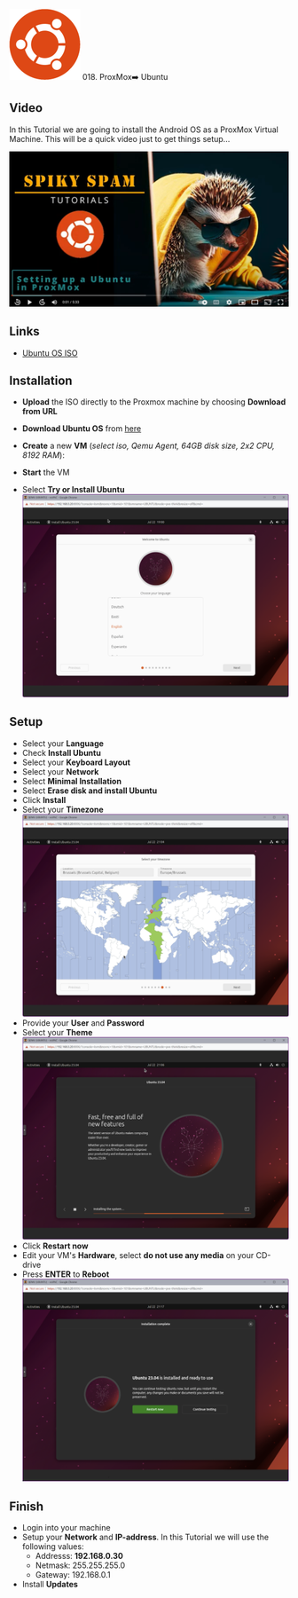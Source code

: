 ![Ubuntu](_assets/images/ubuntu.png)
018. ProxMox➡️ Ubuntu

## Video

In this Tutorial we are going to install the Android OS as a ProxMox Virtual Machine.
This will be a quick video just to get things setup...

[![Video](_assets/images/ubuntu-video.png)](https://youtu.be/Hl0gt5KU8gE)

## Links

- [Ubuntu OS ISO](https://ubuntu.com/download/desktop)

## Installation

- **Upload** the ISO directly to the Proxmox machine by choosing **Download from URL**
- **Download Ubuntu OS** from [here](https://releases.ubuntu.com/lunar/ubuntu-23.04-desktop-amd64.iso)
- **Create** a new **VM** (*select iso, Qemu Agent, 64GB disk size, 2x2 CPU, 8192 RAM*):

- **Start** the VM
- Select **Try or Install Ubuntu**
   ![Ubuntu Install 01](_assets/images/ubuntu-install-01.png)

## Setup

- Select your **Language**
- Check **Install Ubuntu**
- Select your **Keyboard Layout**
- Select your **Network**
- Select **Minimal Installation**
- Select **Erase disk and install Ubuntu**
- Click **Install**
- Select your **Timezone**
  ![Ubuntu Install 02](_assets/images/ubuntu-install-02.png)
- Provide your **User** and **Password**
- Select your **Theme**
  ![Ubuntu Install 03](_assets/images/ubuntu-install-03.png)
- Click **Restart now**
- Edit your VM's **Hardware**, select **do not use any media** on your CD-drive
- Press **ENTER** to **Reboot**
  ![Ubuntu Install 04](_assets/images/ubuntu-install-04.png)

## Finish

- Login into your machine
- Setup your **Network** and **IP-address**. In this Tutorial we will use the following values:
  - Addresss: **192.168.0.30**
  - Netmask: 255.255.255.0
  - Gateway: 192.168.0.1
- Install **Updates**
